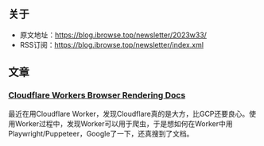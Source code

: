 ## 关于
- 原文地址：https://blog.ibrowse.top/newsletter/2023w33/
- RSS订阅：https://blog.ibrowse.top/newsletter/index.xml

## 文章
### [Cloudflare Workers Browser Rendering Docs](https://developers.cloudflare.com/browser-rendering/)
最近在用Cloudflare Worker，发现Cloudflare真的是大方，比GCP还要良心。使用Worker过程中，发现Worker可以用于爬虫，于是想如何在Worker中用Playwright/Puppeteer，Google了一下，还真搜到了文档。



